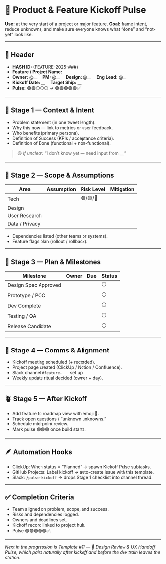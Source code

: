 # 🧭 Product & Feature Kickoff Pulse

**Use:** at the very start of a project or major feature.
**Goal:** frame intent, reduce unknowns, and make sure everyone knows what “done” and “not-yet” look like.

---

## 🧾 Header
- **HASH ID:** (FEATURE-2025-###)
- **Feature / Project Name:**
- **Owner:** @__  **PM:** @__  **Design:** @__  **Eng Lead:** @__
- **Kickoff Date:** __  **Target Ship:** __
- **Pulse:** 🟢🟢⚪️⚪️⚪️ → 🟢🟢🟢🟢🟢✅

---

## 🎯 Stage 1 — Context & Intent
- Problem statement (in one tweet length).
- Why this now — link to metrics or user feedback.
- Who benefits (primary persona).
- Definition of Success (KPIs / acceptance criteria).
- Definition of Done (functional + non-functional).

> 🟡 *If unclear:* “I don’t know yet — need input from __.”

---

## 🧩 Stage 2 — Scope & Assumptions

| Area          | Assumption | Risk Level | Mitigation |
|---------------|------------|------------|------------|
| Tech          |            | 🟢/🟡/🔴    |            |
| Design        |            |            |            |
| User Research |            |            |            |
| Data / Privacy |           |            |            |

- Dependencies listed (other teams or systems).
- Feature flags plan (rollout / rollback).

---

## 🧠 Stage 3 — Plan & Milestones

| Milestone              | Owner | Due | Status |
|------------------------|-------|-----|--------|
| Design Spec Approved   |       |     | ⚪️     |
| Prototype / POC        |       |     | ⚪️     |
| Dev Complete           |       |     | ⚪️     |
| Testing / QA           |       |     | ⚪️     |
| Release Candidate      |       |     | ⚪️     |

---

## 💬 Stage 4 — Comms & Alignment
- Kickoff meeting scheduled (+ recorded).
- Project page created (ClickUp / Notion / Confluence).
- Slack channel `#feature-___` set up.
- Weekly update ritual decided (owner + day).

---

## 🪴 Stage 5 — After Kickoff
- Add feature to roadmap view with emoji 🧭.
- Track open questions / “unknown unknowns.”
- Schedule mid-point review.
- Mark pulse 🟢🟢🟢 once build starts.

---

## 🪶 Automation Hooks
- ClickUp: When status = “Planned” → spawn Kickoff Pulse subtasks.
- GitHub Projects: Label kickoff → auto-create issue with this template.
- Slack: `/pulse-kickoff` → drops Stage 1 checklist into channel thread.

---

## ✅ Completion Criteria
- Team aligned on problem, scope, and success.
- Risks and dependencies logged.
- Owners and deadlines set.
- Kickoff record linked to project hub.
- Pulse 🟢🟢🟢🟢🟢✅.

---

*Next in the progression is Template #11 — 🎨 Design Review & UX Handoff Pulse, which pairs naturally after kickoff and before the dev train leaves the station.*
